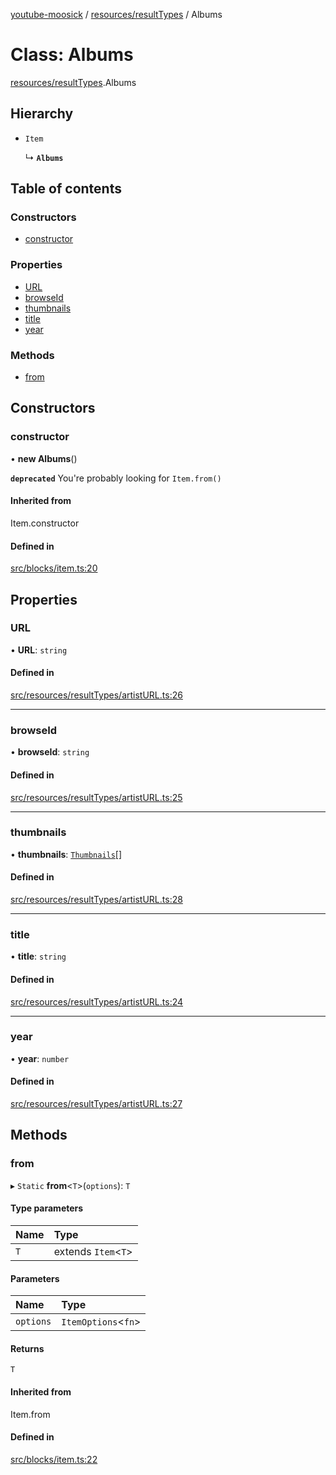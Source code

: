 [youtube-moosick](../README.md) / [resources/resultTypes](../modules/resources_resultTypes.md) / Albums

# Class: Albums

[resources/resultTypes](../modules/resources_resultTypes.md).Albums

## Hierarchy

- `Item`

  ↳ **`Albums`**

## Table of contents

### Constructors

- [constructor](resources_resultTypes.Albums.md#constructor)

### Properties

- [URL](resources_resultTypes.Albums.md#url)
- [browseId](resources_resultTypes.Albums.md#browseid)
- [thumbnails](resources_resultTypes.Albums.md#thumbnails)
- [title](resources_resultTypes.Albums.md#title)
- [year](resources_resultTypes.Albums.md#year)

### Methods

- [from](resources_resultTypes.Albums.md#from)

## Constructors

### constructor

• **new Albums**()

**`deprecated`** You're probably looking for `Item.from()`

#### Inherited from

Item.constructor

#### Defined in

[src/blocks/item.ts:20](https://github.com/EvasiveXkiller/youtube-moosick/blob/b45b69f/src/blocks/item.ts#L20)

## Properties

### URL

• **URL**: `string`

#### Defined in

[src/resources/resultTypes/artistURL.ts:26](https://github.com/EvasiveXkiller/youtube-moosick/blob/b45b69f/src/resources/resultTypes/artistURL.ts#L26)

___

### browseId

• **browseId**: `string`

#### Defined in

[src/resources/resultTypes/artistURL.ts:25](https://github.com/EvasiveXkiller/youtube-moosick/blob/b45b69f/src/resources/resultTypes/artistURL.ts#L25)

___

### thumbnails

• **thumbnails**: [`Thumbnails`](resources_generalTypes.Thumbnails.md)[]

#### Defined in

[src/resources/resultTypes/artistURL.ts:28](https://github.com/EvasiveXkiller/youtube-moosick/blob/b45b69f/src/resources/resultTypes/artistURL.ts#L28)

___

### title

• **title**: `string`

#### Defined in

[src/resources/resultTypes/artistURL.ts:24](https://github.com/EvasiveXkiller/youtube-moosick/blob/b45b69f/src/resources/resultTypes/artistURL.ts#L24)

___

### year

• **year**: `number`

#### Defined in

[src/resources/resultTypes/artistURL.ts:27](https://github.com/EvasiveXkiller/youtube-moosick/blob/b45b69f/src/resources/resultTypes/artistURL.ts#L27)

## Methods

### from

▸ `Static` **from**<`T`\>(`options`): `T`

#### Type parameters

| Name | Type |
| :------ | :------ |
| `T` | extends `Item`<`T`\> |

#### Parameters

| Name | Type |
| :------ | :------ |
| `options` | `ItemOptions`<`fn`\> |

#### Returns

`T`

#### Inherited from

Item.from

#### Defined in

[src/blocks/item.ts:22](https://github.com/EvasiveXkiller/youtube-moosick/blob/b45b69f/src/blocks/item.ts#L22)
